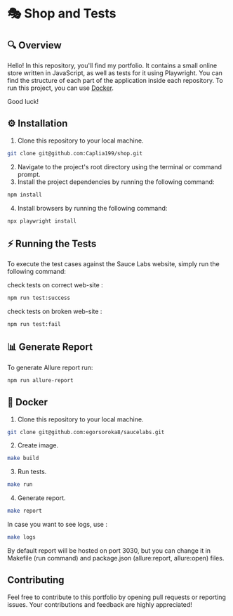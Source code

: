 # 🎭 Shop and Tests

## 🔍 Overview

Hello! In this repository, you'll find my portfolio. It contains a small online store written in JavaScript, as well as tests for it using Playwright. You can find the structure of each part of the application inside each repository. To run this project, you can use [Docker](#docker).

Good luck!


## ⚙️ Installation

1. Clone this repository to your local machine.
```bash
git clone git@github.com:Caplia199/shop.git
```
2. Navigate to the project's root directory using the terminal or command prompt.
3. Install the project dependencies by running the following command:

```bash
npm install
```
4. Install browsers by running the following command:
```bash
npx playwright install
```

## ⚡️ Running the Tests

To execute the test cases against the Sauce Labs website, simply run the following command:

check tests on correct web-site :
```bash
npm run test:success
```

check tests on broken web-site :
```bash
npm run test:fail
```

## 📊 Generate Report

To generate Allure report run:

```bash
npm run allure-report
```



<a id="docker"></a>
## 🐳 Docker  

1. Clone this repository to your local machine.
```bash
git clone git@github.com:egorsoroka8/saucelabs.git
```
2. Create image.
```bash
make build
```
3. Run tests.
```bash
make run
```
4. Generate report.
```bash
make report
```

In case you want to see logs, use :
```bash
make logs
```

By default report will be hosted on port 3030, but you can change it in Makefile (run command) and package.json (allure:report, allure:open) files.


## Contributing

Feel free to contribute to this portfolio by opening pull requests or reporting issues. Your contributions and feedback are highly appreciated!

